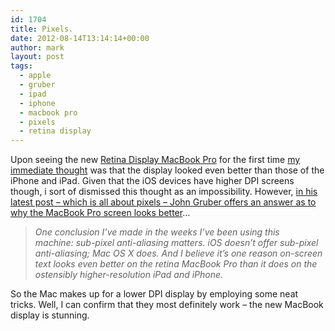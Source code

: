 ```yaml
---
id: 1704
title: Pixels.
date: 2012-08-14T13:14:14+00:00
author: mark
layout: post
tags:
  - apple
  - gruber
  - ipad
  - iphone
  - macbook pro
  - pixels
  - retina display
---
```

Upon seeing the new [Retina Display MacBook Pro](http://www.apple.com/uk/macbook-pro/) for the first time [my immediate thought](https://twitter.com/sallonoroff/statuses/229608612476100608) was that the display looked even better than those of the iPhone and iPad. Given that the iOS devices have higher DPI screens though, i sort of dismissed this thought as an impossibility. However, [in his latest post &#8211; which is all about pixels &#8211; John Gruber offers an answer as to why the MacBook Pro screen looks better](http://daringfireball.net/2012/08/pixel_perfect)&#8230;

> _One conclusion I’ve made in the weeks I’ve been using this machine: sub-pixel anti-aliasing matters. iOS doesn’t offer sub-pixel anti-aliasing; Mac OS X does. And I believe it’s one reason on-screen text looks even better on the retina MacBook Pro than it does on the ostensibly higher-resolution iPad and iPhone._

So the Mac makes up for a lower DPI display by employing some neat tricks. Well, I can confirm that they most definitely work &#8211; the new MacBook display is stunning.